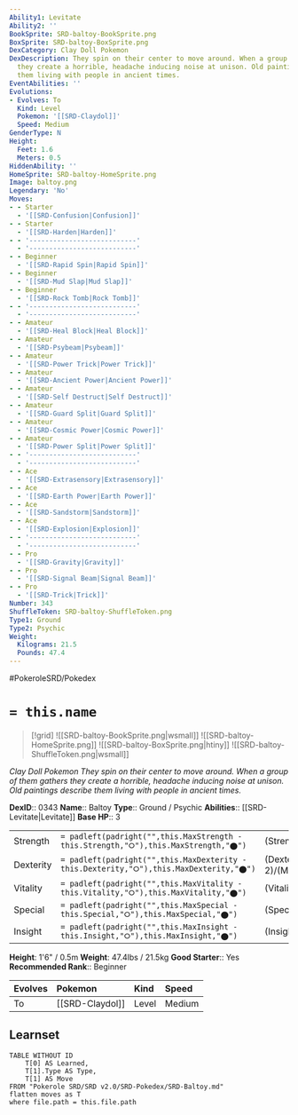 ```yaml
---
Ability1: Levitate
Ability2: ''
BookSprite: SRD-baltoy-BookSprite.png
BoxSprite: SRD-baltoy-BoxSprite.png
DexCategory: Clay Doll Pokemon
DexDescription: They spin on their center to move around. When a group of them gathers
  they create a horrible, headache inducing noise at unison. Old paintings describe
  them living with people in ancient times.
EventAbilities: ''
Evolutions:
- Evolves: To
  Kind: Level
  Pokemon: '[[SRD-Claydol]]'
  Speed: Medium
GenderType: N
Height:
  Feet: 1.6
  Meters: 0.5
HiddenAbility: ''
HomeSprite: SRD-baltoy-HomeSprite.png
Image: baltoy.png
Legendary: 'No'
Moves:
- - Starter
  - '[[SRD-Confusion|Confusion]]'
- - Starter
  - '[[SRD-Harden|Harden]]'
- - '---------------------------'
  - '---------------------------'
- - Beginner
  - '[[SRD-Rapid Spin|Rapid Spin]]'
- - Beginner
  - '[[SRD-Mud Slap|Mud Slap]]'
- - Beginner
  - '[[SRD-Rock Tomb|Rock Tomb]]'
- - '---------------------------'
  - '---------------------------'
- - Amateur
  - '[[SRD-Heal Block|Heal Block]]'
- - Amateur
  - '[[SRD-Psybeam|Psybeam]]'
- - Amateur
  - '[[SRD-Power Trick|Power Trick]]'
- - Amateur
  - '[[SRD-Ancient Power|Ancient Power]]'
- - Amateur
  - '[[SRD-Self Destruct|Self Destruct]]'
- - Amateur
  - '[[SRD-Guard Split|Guard Split]]'
- - Amateur
  - '[[SRD-Cosmic Power|Cosmic Power]]'
- - Amateur
  - '[[SRD-Power Split|Power Split]]'
- - '---------------------------'
  - '---------------------------'
- - Ace
  - '[[SRD-Extrasensory|Extrasensory]]'
- - Ace
  - '[[SRD-Earth Power|Earth Power]]'
- - Ace
  - '[[SRD-Sandstorm|Sandstorm]]'
- - Ace
  - '[[SRD-Explosion|Explosion]]'
- - '---------------------------'
  - '---------------------------'
- - Pro
  - '[[SRD-Gravity|Gravity]]'
- - Pro
  - '[[SRD-Signal Beam|Signal Beam]]'
- - Pro
  - '[[SRD-Trick|Trick]]'
Number: 343
ShuffleToken: SRD-baltoy-ShuffleToken.png
Type1: Ground
Type2: Psychic
Weight:
  Kilograms: 21.5
  Pounds: 47.4
---
```


#PokeroleSRD/Pokedex

# `= this.name`

> [!grid]
> ![[SRD-baltoy-BookSprite.png|wsmall]]
> ![[SRD-baltoy-HomeSprite.png]]
> ![[SRD-baltoy-BoxSprite.png|htiny]]
> ![[SRD-baltoy-ShuffleToken.png|wsmall]]


*Clay Doll Pokemon*
*They spin on their center to move around. When a group of them gathers they create a horrible, headache inducing noise at unison. Old paintings describe them living with people in ancient times.*

**DexID**:: 0343
**Name**:: Baltoy
**Type**:: Ground / Psychic
**Abilities**:: [[SRD-Levitate|Levitate]]
**Base HP**:: 3

|           |                                                                                        |                                          |
| --------- | -------------------------------------------------------------------------------------- | ---------------------------------------- |
| Strength  | `= padleft(padright("",this.MaxStrength - this.Strength,"⭘"),this.MaxStrength,"⬤")`    | (Strength::1)/(MaxStrength::3)   |
| Dexterity | `= padleft(padright("",this.MaxDexterity - this.Dexterity,"⭘"),this.MaxDexterity,"⬤")` | (Dexterity:: 2)/(MaxDexterity::4) |
| Vitality  | `= padleft(padright("",this.MaxVitality - this.Vitality,"⭘"),this.MaxVitality,"⬤")`    | (Vitality::2)/(MaxVitality::4)   |
| Special   | `= padleft(padright("",this.MaxSpecial - this.Special,"⭘"),this.MaxSpecial,"⬤")`       | (Special::1)/(MaxSpecial::3)     |
| Insight   | `= padleft(padright("",this.MaxInsight - this.Insight,"⭘"),this.MaxInsight,"⬤")`       | (Insight::2)/(MaxInsight::5)     |

**Height**: 1'6" / 0.5m
**Weight**: 47.4lbs / 21.5kg
**Good Starter**:: Yes
**Recommended Rank**:: Beginner

| Evolves   | Pokemon         | Kind   | Speed   |
|:----------|:----------------|:-------|:--------|
| To        | [[SRD-Claydol]] | Level  | Medium  |

## Learnset

```dataview
TABLE WITHOUT ID
    T[0] AS Learned,
    T[1].Type AS Type,
    T[1] AS Move
FROM "Pokerole SRD/SRD v2.0/SRD-Pokedex/SRD-Baltoy.md"
flatten moves as T
where file.path = this.file.path
```
